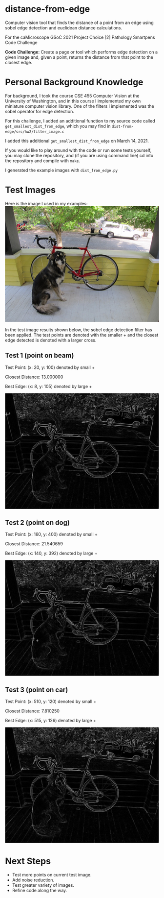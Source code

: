 # distance-from-edge
Computer vision tool that finds the distance of a point from an edge using sobel edge detection and euclidean distance calculations.

For the caMicroscope GSoC 2021 Project Choice [2] Pathology Smartpens Code Challenge

**Code Challenge:** Create a page or tool which performs edge detection on a given image and, given a point, 
returns the distance from that point to the closest edge.

# Personal Background Knowledge
For background, I took the course CSE 455 Computer Vision at the University of Washington, 
and in this course I implemented my own miniature computer vision library. One of the
filters I implemented was the sobel operator for edge detection.

For this challenge, I added an additional function to my source code called `get_smallest_dist_from_edge`,
which you may find in `dist-from-edge/src/hw2/filter_image.c`

I added this additional `get_smallest_dist_from_edge` on March 14, 2021.

If you would like to play around with the code or run some tests yourself, you may clone the
repository, and (if you are using command line) cd into the repository and compile with `make`.

I generated the example images with `dist_from_edge.py`

# Test Images
Here is the image I used in my examples:
![](dist-from-edge/data/dog.jpg)

In the test image results shown below, the sobel edge detection filter has been applied. The test points are denoted
with the smaller + and the closest edge detected is denoted with a larger cross.

## Test 1 (point on beam)

Test Point: (x: 20, y: 100) denoted by small +

Closest Distance: 13.000000

Best Edge: (x: 8, y: 105) denoted by large +

![](dist-from-edge/dist-from-edge-1.jpg)

## Test 2 (point on dog)

Test Point: (x: 160, y: 400) denoted by small +

Closest Distance: 21.540659

Best Edge: (x: 140, y: 392) denoted by large +

![](dist-from-edge/dist-from-edge-2.jpg)

## Test 3 (point on car)

Test Point: (x: 510, y: 120) denoted by small +

Closest Distance: 7.810250

Best Edge: (x: 515, y: 126) denoted by large +

![](dist-from-edge/dist-from-edge-3.jpg)

# Next Steps

- Test more points on current test image.
- Add noise reduction.
- Test greater variety of images.
- Refine code along the way.
